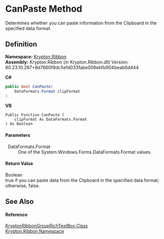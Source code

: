 # CanPaste Method


Determines whether you can paste information from the Clipboard in the specified data format.



## Definition
**Namespace:** <a href="1e9bc734-cff9-e9b8-f013-94cdac669794.md">Krypton.Ribbon</a>  
**Assembly:** Krypton.Ribbon (in Krypton.Ribbon.dll) Version: 80.23.10.287+8d7660f9dc5efd033fabe008ebfb904beab6d444

**C#**
``` C#
public bool CanPaste(
	DataFormats.Format clipFormat
)
```
**VB**
``` VB
Public Function CanPaste ( 
	clipFormat As DataFormats.Format
) As Boolean
```



#### Parameters
<dl><dt>  DataFormats.Format</dt><dd>One of the System.Windows.Forms.DataFormats.Format values.</dd></dl>

#### Return Value
Boolean  
true if you can paste data from the Clipboard in the specified data format; otherwise, false.

## See Also


#### Reference
<a href="405a46a1-72b8-c818-b203-0b62cf064e57.md">KryptonRibbonGroupRichTextBox Class</a>  
<a href="1e9bc734-cff9-e9b8-f013-94cdac669794.md">Krypton.Ribbon Namespace</a>  
